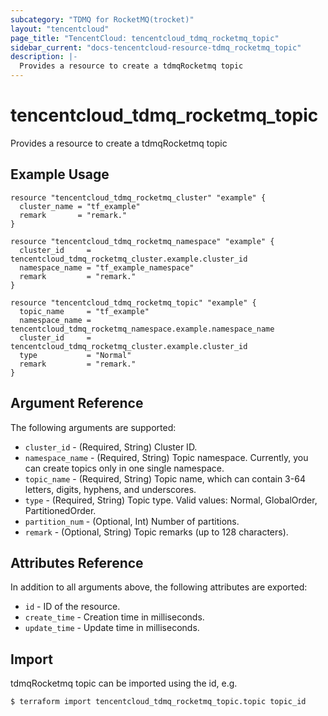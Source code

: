 ```yaml
---
subcategory: "TDMQ for RocketMQ(trocket)"
layout: "tencentcloud"
page_title: "TencentCloud: tencentcloud_tdmq_rocketmq_topic"
sidebar_current: "docs-tencentcloud-resource-tdmq_rocketmq_topic"
description: |-
  Provides a resource to create a tdmqRocketmq topic
---
```


# tencentcloud_tdmq_rocketmq_topic

Provides a resource to create a tdmqRocketmq topic

## Example Usage

```hcl
resource "tencentcloud_tdmq_rocketmq_cluster" "example" {
  cluster_name = "tf_example"
  remark       = "remark."
}

resource "tencentcloud_tdmq_rocketmq_namespace" "example" {
  cluster_id     = tencentcloud_tdmq_rocketmq_cluster.example.cluster_id
  namespace_name = "tf_example_namespace"
  remark         = "remark."
}

resource "tencentcloud_tdmq_rocketmq_topic" "example" {
  topic_name     = "tf_example"
  namespace_name = tencentcloud_tdmq_rocketmq_namespace.example.namespace_name
  cluster_id     = tencentcloud_tdmq_rocketmq_cluster.example.cluster_id
  type           = "Normal"
  remark         = "remark."
}
```

## Argument Reference

The following arguments are supported:

* `cluster_id` - (Required, String) Cluster ID.
* `namespace_name` - (Required, String) Topic namespace. Currently, you can create topics only in one single namespace.
* `topic_name` - (Required, String) Topic name, which can contain 3-64 letters, digits, hyphens, and underscores.
* `type` - (Required, String) Topic type. Valid values: Normal, GlobalOrder, PartitionedOrder.
* `partition_num` - (Optional, Int) Number of partitions.
* `remark` - (Optional, String) Topic remarks (up to 128 characters).

## Attributes Reference

In addition to all arguments above, the following attributes are exported:

* `id` - ID of the resource.
* `create_time` - Creation time in milliseconds.
* `update_time` - Update time in milliseconds.


## Import

tdmqRocketmq topic can be imported using the id, e.g.
```
$ terraform import tencentcloud_tdmq_rocketmq_topic.topic topic_id
```

